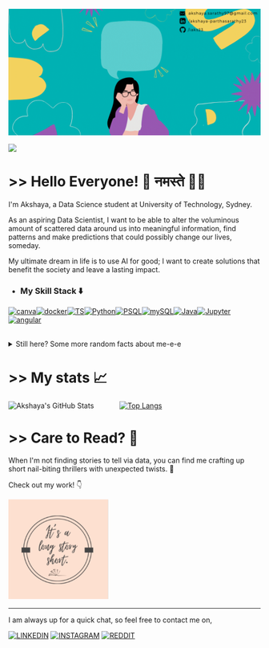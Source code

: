 ![Header](https://github.com/iaks23/iaks23/blob/main/AksGithub.gif)

![](https://komarev.com/ghpvc/?username=iaks23&color=blueviolet)

# >> Hello Everyone! 👋  नमस्ते 🙏🏻

I'm Akshaya, a Data Science student at University of Technology, Sydney.  

As an aspiring Data Scientist, I want to be able to alter the voluminous amount of scattered data around us into meaningful information, find patterns and 
make predictions that could possibly change our lives, someday. 

My ultimate dream in life is to use AI for good; I want to create solutions that benefit the society and leave a lasting impact.

* ### My Skill Stack ⬇️

[![canva](https://img.shields.io/badge/Canva-%2300C4CC.svg?&style=for-the-badge&logo=Canva&logoColor=white)](https://github.com/alexandresanlim/Badges4-README.md-Profile)[![docker](https://img.shields.io/badge/Docker-2CA5E0?style=for-the-badge&logo=docker&logoColor=white)](https://github.com/alexandresanlim/Badges4-README.md-Profile)[![TS](https://img.shields.io/badge/TypeScript-007ACC?style=for-the-badge&logo=typescript&logoColor=white)](https://github.com/alexandresanlim/Badges4-README.md-Profile)[![Python](https://img.shields.io/badge/Python-3776AB?style=for-the-badge&logo=python&logoColor=white)](https://github.com/alexandresanlim/Badges4-README.md-Profile)[![PSQL](https://img.shields.io/badge/PostgreSQL-316192?style=for-the-badge&logo=postgresql&logoColor=white)](https://github.com/alexandresanlim/Badges4-README.md-Profile)[![mySQL](https://img.shields.io/badge/MySQL-005C84?style=for-the-badge&logo=mysql&logoColor=white)](https://github.com/alexandresanlim/Badges4-README.md-Profile)[![Java](https://img.shields.io/badge/Java-ED8B00?style=for-the-badge&logo=java&logoColor=white)](https://github.com/alexandresanlim/Badges4-README.md-Profile)[![Jupyter](https://img.shields.io/badge/Jupyter-F37626.svg?&style=for-the-badge&logo=Jupyter&logoColor=white)](https://github.com/alexandresanlim/Badges4-README.md-Profile)[![angular](https://img.shields.io/badge/Angular-DD0031?style=for-the-badge&logo=angular&logoColor=white)](https://github.com/alexandresanlim/Badges4-README.md-Profile)

<br>

<details> 
  <summary>
    Still here? Some more random facts about me-e-e
  </summary>
  
 <br>
  <i> Hey Siri, play Me! by Taylor Swift ft. Brendon Urie 💁‍♀️ </i>
  
  <br>
<ul>
<li> 📚 I love learning new languages (non-tech kind) and my current number of known languages stands at 7.
<li> 📝 I cannot text and talk on the phone at the same time. My level of multitasking is very limited for that.
<li> 🎶 I need to decide on a proper playlist before taking on a chore such as cleaning/laundry/dishes/cooking! 
</ul>



</details>


# >> My stats 📈

![Akshaya's GitHub Stats](https://github-readme-stats.vercel.app/api?username=iaks23&show_icons=true&theme=material-palenight) &nbsp;&nbsp;&nbsp;&nbsp;&nbsp;&nbsp;&nbsp;&nbsp;&nbsp;&nbsp;&nbsp;    [![Top Langs](https://github-readme-stats.vercel.app/api/top-langs/?username=iaks23)](https://github.com/anuraghazra/github-readme-stats)


# >> Care to Read? 📖

When I'm not finding stories to tell via data, you can find me crafting up short nail-biting thrillers with unexpected twists. 🥵

Check out my work! 👇 

[![Instagram](https://github.com/iaks23/iaks23/blob/main/Untitled%20design.png)](https://www.instagram.com/itsalongstoryshort_/)

-----------------

I am always up for a quick chat, so feel free to contact me on, 

[![LINKEDIN](https://img.shields.io/badge/LinkedIn-0077B5?style=for-the-badge&logo=linkedin&logoColor=white)](https://www.linkedin.com/in/akshaya-parthasarathy23)
[![INSTAGRAM](https://img.shields.io/badge/Instagram-E4405F?style=for-the-badge&logo=instagram&logoColor=white)](https://www.instagram.com/aks_sarathy/)
[![REDDIT](https://img.shields.io/badge/Reddit-FF4500?style=for-the-badge&logo=reddit&logoColor=white)](https://www.reddit.com/user/longstoryshort_)

